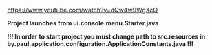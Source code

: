 https://www.youtube.com/watch?v=dQw4w9WgXcQ

**Project launches from ui.console.menu.Starter.java**

**!!! In order to start project you must change path to src.resources in by.paul.application.configuration.ApplicationConstants.java !!!**